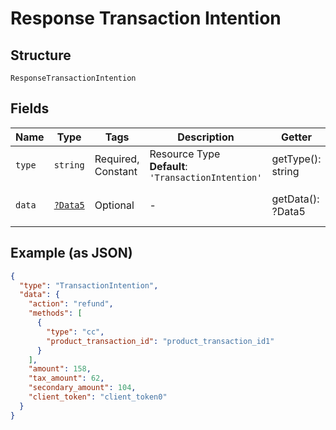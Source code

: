 
# Response Transaction Intention

## Structure

`ResponseTransactionIntention`

## Fields

| Name | Type | Tags | Description | Getter | Setter |
|  --- | --- | --- | --- | --- | --- |
| `type` | `string` | Required, Constant | Resource Type<br>**Default**: `'TransactionIntention'` | getType(): string | setType(string type): void |
| `data` | [`?Data5`](../../doc/models/data-5.md) | Optional | - | getData(): ?Data5 | setData(?Data5 data): void |

## Example (as JSON)

```json
{
  "type": "TransactionIntention",
  "data": {
    "action": "refund",
    "methods": [
      {
        "type": "cc",
        "product_transaction_id": "product_transaction_id1"
      }
    ],
    "amount": 158,
    "tax_amount": 62,
    "secondary_amount": 104,
    "client_token": "client_token0"
  }
}
```

